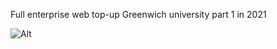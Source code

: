 Full enterprise web top-up Greenwich university part 1 in 2021

![Alt](https://repobeats.axiom.co/api/embed/b081e193bb0d28cfbb65d9fcdc6bbee736c0dc4e.svg "Repobeats analytics image")
